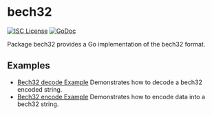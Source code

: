 bech32
==========

[![ISC License](http://img.shields.io/badge/license-ISC-blue.svg)](https://choosealicense.com/licenses/isc/)
[![GoDoc](https://godoc.org/github.com/AnumaNetwork/anumad-testnet/util/bech32?status.png)](http://godoc.org/github.com/AnumaNetwork/anumad-testnet/util/bech32)

Package bech32 provides a Go implementation of the bech32 format.

## Examples

* [Bech32 decode Example](http://godoc.org/github.com/AnumaNetwork/anumad-testnet/util/bech32#example-Bech32Decode)
  Demonstrates how to decode a bech32 encoded string.
* [Bech32 encode Example](http://godoc.org/github.com/AnumaNetwork/anumad-testnet/util/bech32#example-BechEncode)
  Demonstrates how to encode data into a bech32 string.

